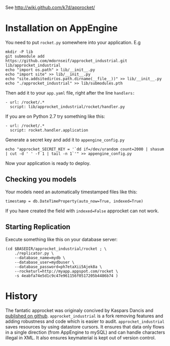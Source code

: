 See http://wiki.github.com/k7d/approcket/

Installation on AppEngine
=========================

You need to put  `rocket.py` somewhere into your application. E.g

    mkdir -P lib
    git submodule add https://github.com/mdornseif/approcket_industrial.git lib/approcket_industrial
    echo "import os.path" > lib/__init__.py
    echo "import site" >> lib/__init__.py
    echo "site.addsitedir(os.path.dirname(__file__))" >> lib/__init__.py
    echo "./approcket_industrial" >> lib/submodules.pth

Then add it to your `app.yaml` file, right after the line `handlers:`

    - url: /rocket/.*
      script: lib/approcket_industrial/rocket/handler.py

If you are on Python 2.7 try something like this:

    - url: /rocket/.*
      script: rocket.handler.application

Generate a secret key and add it to `appengine_config.py`
    
    echo "approcket_SECRET_KEY = '`dd if=/dev/urandom count=2000 | shasum | cut -d ' ' -f 1 | tail -n 1`'" >> appengine_config.py

Now your application is ready to deploy.


Checking you models
-------------------

Your models need an automatically timestamped files like this:

    timestamp = db.DateTimeProperty(auto_now=True, indexed=True)

If you have created the field with `indexed=False` approcket can not work.


Starting Replication
-------------------

Execute something like this on your database server:

    (cd $BASEDIR/approcket_industrial/rocket ; \
        ./replicator.py \
        --database_name=mydb \
        --database_user=mydbuser \
        --database_password=ph7etaXii5Ajek8a \
        --rocketurl=http://myapp.appspot.com/rocket \
        -s 4eabfa74e5d1c9c47e961156f0517205b4486b74 )


History
=======

The fantatic approcket was originaly concived by Kaspars Dancis and [published on github][1]. `approcket_industrial` is a fork removing features and adding robustness and code which is easier to audit. `approcket_industrial` saves resources by using datastore cursors. It ensures that data only flows in a single direction (from AppEngine to mySQL) and can handle characters illegal in XML. It also ensures keymaterial is kept out of version control.

[1]: https://github.com/k7d/approcket
